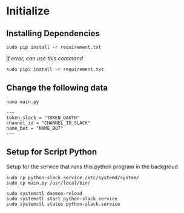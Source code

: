 # Initialize

## Installing Dependencies
```
sudo pip install -r requirement.txt
```
_if error, can use this command_
```
sudo pip3 install -r requirement.txt
```

## Change the following data

```
nano main.py
```
```
---
token_slack = "TOKEN_OAUTH"
channel_id = "CHANNEL_ID_SLACK"
name_bot = "NAME_BOT"
---
```

## Setup for Script Python

Setup for the service that runs this python program in the backgroud
```
sudo cp python-slack.service /etc/systemd/system/
sudo cp main.py /usr/local/bin/
```
```
sudo systemctl daemon-reload
sudo systemctl start python-slack.service
sudo systemctl status python-slack.service
